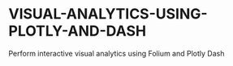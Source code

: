 # VISUAL-ANALYTICS-USING-PLOTLY-AND-DASH
Perform interactive visual analytics using Folium and Plotly Dash​
